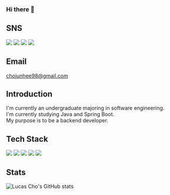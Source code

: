 ### Hi there 👋
## SNS
<a href="https://www.linkedin.com/in/lucas-cho-8081b4264/" target="_blank"><img src="https://img.shields.io/badge/Lucas Cho-0A66C2?style=plastic&logo=linkedin&logoColor=000000"/></a>
<a href="https://www.instagram.com/lcscho/" target="_blank"><img src="https://img.shields.io/badge/lcscho-E4405F?style=plastic&logo=instagram&logoColor=000000"/></a>
<a href="https://velog.io/@chocaprio" target="_blank"><img src="https://img.shields.io/badge/chocaprio-20C997?style=plastic&logo=Velog&logoColor=000000"/></a>
<a href="https://velog.io/@chocaprio" target="_blank"><img src="https://img.shields.io/badge/chocaprio-20C997?style=plastic&logo=Velog&logoColor=000000"/></a>

## Email
chojunhee98@gmail.com

## Introduction
I'm currently an undergraduate majoring in software engineering.<br/>
I'm currently studying Java and Spring Boot.<br/>
My purpose is to be a backend developer.

## Tech Stack

<img src="https://img.shields.io/badge/Java-007396?style=plastic&logo=![image](https://user-images.githubusercontent.com/99018717/231163250-279c177b-11e9-4b66-a4de-71146c4b2469.png)&logoColor=000000"/></a>
<img src="https://img.shields.io/badge/SpringBoot-6DB33F?style=plastic&logo=springboot&logoColor=000000"/></a>
<img src="https://img.shields.io/badge/Spring-6DB33F?style=plastic&logo=spring&logoColor=000000"/></a>
<img src="https://img.shields.io/badge/MySQL-4479A1?style=plastic&logo=mysql&logoColor=000000"/></a>
<img src="https://img.shields.io/badge/GitHub-181717?style=plastic&logo=github&logoColor=000000"/></a>

## Stats
![Lucas Cho's GitHub stats](https://github-readme-stats.vercel.app/api?username=lcscho&show_icons=true&theme=dark)
<!--
**LcsCho/LcsCho** is a ✨ _special_ ✨ repository because its `README.md` (this file) appears on your GitHub profile.

Here are some ideas to get you started:


- 🔭 I’m currently working on ...
- 🌱 I’m currently learning ...
- 👯 I’m looking to collaborate on ...
- 🤔 I’m looking for help with ...
- 💬 Ask me about ...
- 📫 How to reach me: ...
- 😄 Pronouns: ...
- ⚡ Fun fact: ...
-->

